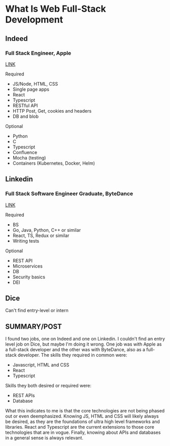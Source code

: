 # What Is Web Full-Stack Development

## Indeed

### Full Stack Engineer, Apple

[LINK](https://www.indeed.com/jobs?q=Full+Stack+Web+Developer&l=94536&sc=0kf%3Aexplvl%28ENTRY_LEVEL%29jt%28fulltime%29%3B&vjk=6535091e5077ed28)

Required

- JS/Node, HTML, CSS
- Single page apps
- React
- Typescript
- RESTful API
- HTTP Post, Get, cookies and headers
- DB and blob

Optional

- Python
- C
- Typescript
- Confluence
- Mocha (testing)
- Containers (Kubernetes, Docker, Helm)

## Linkedin

### Full Stack Software Engineer Graduate, ByteDance

[LINK](https://www.linkedin.com/jobs/search/?currentJobId=3993534260&f_E=1&keywords=Full%20Stack%20Web%20Developer&origin=JOB_SEARCH_PAGE_JOB_FILTER)

Required

- BS
- Go, Java, Python, C++ or similar
- React, TS, Redux or similar
- Writing tests

Optional

- REST API
- Microservices
- DB
- Security basics
- DEI

## Dice

Can't find entry-level or intern

## SUMMARY/POST

I found two jobs, one on Indeed and one on Linkedin. I couldn't find an entry level job on Dice, but maybe I'm doing it wrong. One job was with Apple as a full-stack developer and the other was with ByteDance, also as a full-stack developer. The skills they required in common were:

- Javascript, HTML and CSS
- React
- Typescript

Skills they both desired or required were:

- REST APIs
- Database

What this indicates to me is that the core technologies are not being phased out or even deemphasized. Knowing JS, HTML and CSS will likely always be desired, as they are the foundations of ultra high level frameworks and libraries. React and Typescript are the current extensions to those core technologies that are in vogue. Finally, knowing about APIs and databases in a general sense is always relevant.
